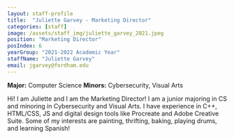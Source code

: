 ```yaml
---
layout: staff-profile
title:  "Juliette Garvey - Marketing Director"
categories: [staff]
image: /assets/staff_img/juliette_garvey_2021.jpeg
position: "Marketing Director"
posIndex: 6
yearGroup: "2021-2022 Academic Year"
staffName: "Juliette Garvey"
email: jgarvey@fordham.edu
---
```


<b>Major:</b> Computer Science 
<b>Minors:</b> Cybersecurity, Visual Arts

Hi! I am Juliette and I am the Marketing Director! I  am a junior majoring in CS and minoring in Cybersecurity and Visual Arts. I have experience in C++, HTML/CSS, JS and digital design tools like Procreate and Adobe Creative Suite. Some of my interests are painting, thrifting, baking, playing drums, and learning Spanish!
